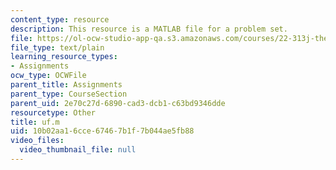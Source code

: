 ```yaml
---
content_type: resource
description: This resource is a MATLAB file for a problem set.
file: https://ol-ocw-studio-app-qa.s3.amazonaws.com/courses/22-313j-thermal-hydraulics-in-power-technology-spring-2007/10b02aa16cce67467b1f7b044ae5fb88_uf.m
file_type: text/plain
learning_resource_types:
- Assignments
ocw_type: OCWFile
parent_title: Assignments
parent_type: CourseSection
parent_uid: 2e70c27d-6890-cad3-dcb1-c63bd9346dde
resourcetype: Other
title: uf.m
uid: 10b02aa1-6cce-6746-7b1f-7b044ae5fb88
video_files:
  video_thumbnail_file: null
---
```

